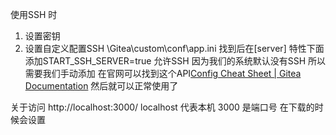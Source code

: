 使用SSH 时
1. 设置密钥
2. 设置自定义配置SSH \Gitea\custom\conf\app.ini  找到后在[server] 特性下面添加START_SSH_SERVER=true
	允许SSH 因为我们的系统默认没有SSH 所以需要我们手动添加
	在官网可以找到这个API[Config Cheat Sheet | Gitea Documentation](https://docs.gitea.com/next/administration/config-cheat-sheet)
	然后就可以正常使用了

关于访问
http://localhost:3000/
localhost 代表本机
3000 是端口号 在下载的时候会设置